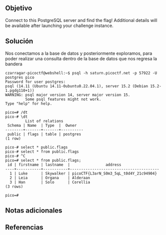 ## Objetivo

Connect to this PostgreSQL server and find the flag!
Additional details will be available after launching your challenge instance.
## Solución

Nos conectamos a la base de datos y posteriormente exploramos, para poder realizar una consulta dentro de la base de datos que nos regresa la bandera

```
czarragar-picoctf@webshell:~$ psql -h saturn.picoctf.net -p 57922 -U postgres pico
Password for user postgres: 
psql (14.11 (Ubuntu 14.11-0ubuntu0.22.04.1), server 15.2 (Debian 15.2-1.pgdg110+1))
WARNING: psql major version 14, server major version 15.
         Some psql features might not work.
Type "help" for help.

pico=# /dt
pico-# \dt
         List of relations
 Schema | Name  | Type  |  Owner   
--------+-------+-------+----------
 public | flags | table | postgres
(1 row)

pico-# select * public.flags
pico-# select * from public.flags
pico-# ^C
pico=# select * from public.flags;
 id | firstname | lastname  |                address                 
----+-----------+-----------+----------------------------------------
  1 | Luke      | Skywalker | picoCTF{L3arN_S0m3_5qL_t0d4Y_21c94904}
  2 | Leia      | Organa    | Alderaan
  3 | Han       | Solo      | Corellia
(3 rows)

pico=# 
```

## Notas adicionales


## Referencias
